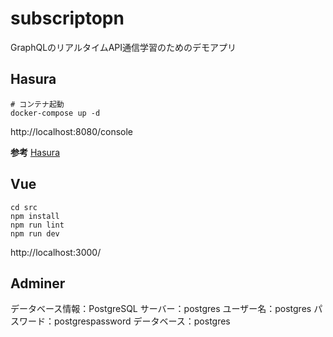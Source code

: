 # subscriptopn
GraphQLのリアルタイムAPI通信学習のためのデモアプリ

## Hasura
```
# コンテナ起動
docker-compose up -d
```
http://localhost:8080/console

__参考__
[Hasura](https://hasura.io/docs/latest/graphql/core/getting-started/docker-simple.html)

## Vue
```
cd src
npm install
npm run lint
npm run dev
```
http://localhost:3000/

## Adminer
データベース情報：PostgreSQL
サーバー：postgres
ユーザー名：postgres
パスワード：postgrespassword
データベース：postgres